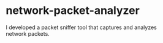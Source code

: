 # network-packet-analyzer
I developed a packet sniffer tool that captures and analyzes network packets.
